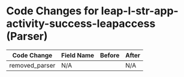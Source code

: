 # Code Changes for leap-l-str-app-activity-success-leapaccess (Parser)

| Code Change | Field Name | Before | After |
|-------------|------------|--------|-------|
| removed_parser | N/A |  | N/A |